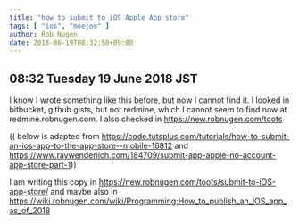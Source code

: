 ```yaml
---
title: "how to submit to iOS Apple App store"
tags: [ "ios", "moejoe" ]
author: Rob Nugen
date: 2018-06-19T08:32:50+09:00
---
```


## 08:32 Tuesday 19 June 2018 JST

I know I wrote something like this before, but now I cannot find it.   I looked in bitbucket, github gists, but not redmine, which I cannot seem to find now at redmine.robnugen.com.  I also checked in https://new.robnugen.com/toots 

(( below is adapted from https://code.tutsplus.com/tutorials/how-to-submit-an-ios-app-to-the-app-store--mobile-16812 and https://www.raywenderlich.com/184709/submit-app-apple-no-account-app-store-part-1))

I am writing this copy in https://new.robnugen.com/toots/submit-to-iOS-app-store/
and maybe also in
https://wiki.robnugen.com/wiki/Programming:How_to_publish_an_iOS_app_as_of_2018



